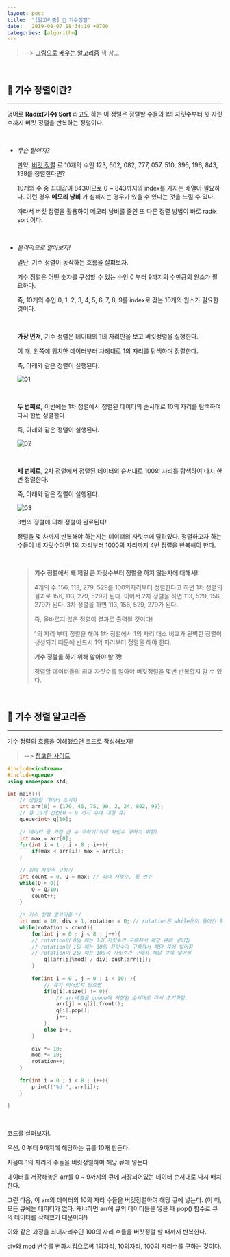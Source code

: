 ```yaml
---
layout: post
title:  "[알고리즘] 🐾 기수정렬"
date:   2019-08-07 18:34:10 +0700
categories: [algorithm]
---
```


> --> [그림으로 배우는 알고리즘](https://www.aladin.co.kr/shop/wproduct.aspx?ItemId=85969851) 책 참고

<br>

## 🐾 기수 정렬이란?
---

영어로 __Radix(기수) Sort__ 라고도 하는 이 정렬은 정렬할 수들의 1의 자릿수부터 윗 자릿수까지 버킷 정렬을 반복하는 정렬이다.

<br>

- _무슨 말이지?_

	만약, [버킷 정렬](https://choheeis.github.io/c++/2019/08/07/%EB%B2%84%ED%82%B7%EC%A0%95%EB%A0%AC.html) 로 10개의 수인 123, 602, 082, 777, 057, 510, 396, 196, 843, 138를 정렬한다면?

	10개의 수 중 최대값이 843이므로 0 ~ 843까지의 index를 가지는 배열이 필요하다. 이런 경우 __메모리 낭비__ 가 심해지는 경우가 있을 수 있다는 것을 느낄 수 있다.

	따라서 버킷 정렬을 활용하여 메모리 낭비를 줄인 또 다른 정렬 방법이 바로 radix sort 이다.

	<br>

- _본격적으로 알아보자!_

	일단, 기수 정렬이 동작하는 흐름을 살펴보자.

	기수 정렬은 어떤 숫자를 구성할 수 있는 수인 0 부터 9까지의 수만큼의 원소가 필요하다.

	즉, 10개의 수인 0, 1, 2, 3, 4, 5, 6, 7, 8, 9를 index로 갖는 10개의 원소가 필요한 것이다.

	<br>
	
	__가장 먼저,__ 기수 정렬은 데이터의 1의 자리만을 보고 버킷정렬을 실행한다.

	이 때, 왼쪽에 위치한 데이터부터 차례대로 1의 자리를 탐색하며 정렬한다.

	즉, 아래와 같은 정렬이 실행된다.

	![01](https://user-images.githubusercontent.com/31889335/62849805-001ac880-bd1c-11e9-8420-972bf3f9a0e7.PNG)

	<br>

	__두 번째로,__ 이번에는 1차 정렬에서 정렬된 데이터의 순서대로 10의 자리를 탐색하여 다시 한번 정렬한다.

	즉, 아래와 같은 정렬이 실행된다.

	![02](https://user-images.githubusercontent.com/31889335/62850211-20975280-bd1d-11e9-8a92-1f9662bac1c2.PNG)

	<br>

	__세 번째로,__ 2차 정렬에서 정렬된 데이터의 순서대로 100의 자리를 탐색하여 다시 한번 정렬한다.

	즉, 아래와 같은 정렬이 실행된다.

	![03](https://user-images.githubusercontent.com/31889335/62850530-175ab580-bd1e-11e9-8b0d-f20ab4cce52a.PNG)

	3번의 정렬에 의해 정렬이 완료된다!

	정렬을 몇 차까지 반복해야 하는지는 데이터의 자릿수에 달려있다. 정렬하고자 하는 수들이 네 자릿수이면 1의 자리부터 1000의 자리까지 4번 정렬을 반복해야 한다.

	<br>

	> __기수 정렬에서 왜 제일 큰 자릿수부터 정렬을 하지 않는지에 대해서!__
	>
	> 4개의 수 156, 113, 279, 529를 100의자리부터 정렬한다고 하면 1차 정렬의 결과로 156, 113, 279, 529가 된다. 이어서 2차 정렬을 하면 113, 529, 156, 279가 된다. 3차 정렬을 하면 113, 156, 529, 279가 된다. 
	>
	> 즉, 올바르지 않은 정렬이 결과로 출력될 것이다!
	>
	> 1의 자리 부터 정렬을 해야 1차 정렬에서 1의 자리 대소 비교가 완벽한 정렬이 생성되기 때문에 반드시 1의 자리부터 정렬을 해야 한다.
	>
	> __기수 정렬을 하기 위해 알아야 할 것!__
	>
	> 정렬할 데이터들의 최대 자릿수를 알아야 버킷정렬을 몇번 반복할지 알 수 있다.

	<br>

## 🐾 기수 정렬 알고리즘
---

기수 정렬의 흐름을 이해했으면 코드로 작성해보자!

> --> [참고한 사이트](https://sexycoder.tistory.com/74)

~~~c++
#include<iostream>
#include<queue>
using namespace std;

int main(){
	// 정렬할 데이터 초기화 
	int arr[8] = {170, 45, 75, 90, 2, 24, 802, 99};
	// 큐 10개 선언(0 ~ 9 까지 수에 대한 큐) 
	queue<int> q[10]; 
	
	// 데이터 중 가장 큰 수 구하기(최대 자릿수 구하기 위함) 
	int max = arr[0]; 
	for(int i = 1 ; i < 8 ; i++){
		if(max < arr[i]) max = arr[i];
	}
	
	// 최대 자릿수 구하기
	int count = 0, Q = max; // 최대 자릿수, 몫 변수 
	while(Q > 0){
		Q = Q/10;
		count++; 
	} 
	
	/* 기수 정렬 알고리즘 */ 
	int mod = 10, div = 1, rotation = 0; // rotation은 while문이 돌아간 횟수를 세기 위한 변수
	while(rotation < count){
		for(int j = 0 ; j < 8 ; j++){
		// rotation이 0일 때는 1의 자릿수가 구해져서 해당 큐에 넣어짐
		// rotation이 1일 때는 10의 자릿수가 구해져서 해당 큐에 넣어짐
		// rotation이 2일 때는 100의 자릿수가 구해져 해당 큐에 넣어짐
			q[(arr[j]%mod) / div].push(arr[j]);
		}	
	
		for(int i = 0 , j = 0 ; i < 10; ){
			// 큐가 비어있지 않으면 
			if(q[i].size() != 0){
				// arr배열을 queue에 저장된 순서대로 다시 초기화함. 
				arr[j] = q[i].front();
				q[i].pop();
				j++;
			}
			else i++;
		}	
		
		div *= 10;
		mod *= 10;
		rotation++;
	}
	 
	for(int i = 0 ; i < 8 ; i++){
		printf("%d ", arr[i]);
	}
	
}
~~~

<br>

코드를 살펴보자!.

우선, 0 부터 9까지에 해당하는 큐를 10개 만든다. 

처음에 1의 자리의 수들을 버킷정렬하여 해당 큐에 넣는다. 

데이터를 저장해놓은 arr를 0 ~ 9까지의 큐에 저장되어있는 데이터 순서대로 다시 배치한다.

그런 다음, 이 arr의 데이터의 10의 자리 수들을 버킷정렬하여 해당 큐에 넣는다. (이 때, 모든 큐에는 데이터가 없다. 왜냐하면 arr에 큐의 데이터들을 넣을 때 pop() 함수로 큐의 데이터를 삭제했기 때문이다!)

이와 같은 과정을 최대자리수인 100의 자리 수들을 버킷정렬 할 때까지 반복한다.

div와 mod 변수를 변화시킴으로써 1의자리, 10의자리, 100의 자리수를 구하는 것이다.









